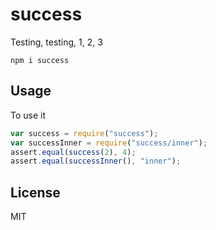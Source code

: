 # success
Testing, testing, 1, 2, 3

    npm i success


## Usage
To use it

```js
var success = require("success");
var successInner = require("success/inner");
assert.equal(success(2), 4);
assert.equal(successInner(), "inner");
```

## License
MIT
